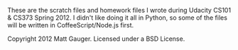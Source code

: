 These are the scratch files and homework files I wrote during Udacity CS101 & CS373 Spring 2012. I didn't like doing it all in Python, so some of the files will be written in CoffeeScript/Node.js first.

Copyright 2012 Matt Gauger. Licensed under a BSD License.
